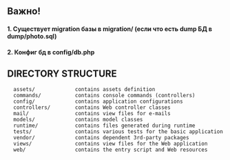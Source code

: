 
Важно!
-------------------
#### 1. Существует migration базы в migration/ (если что есть dump БД в dump/photo.sql)
#### 2. Конфиг бд в config/db.php

DIRECTORY STRUCTURE
-------------------

      assets/             contains assets definition
      commands/           contains console commands (controllers)
      config/             contains application configurations
      controllers/        contains Web controller classes
      mail/               contains view files for e-mails
      models/             contains model classes
      runtime/            contains files generated during runtime
      tests/              contains various tests for the basic application
      vendor/             contains dependent 3rd-party packages
      views/              contains view files for the Web application
      web/                contains the entry script and Web resources
